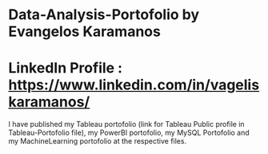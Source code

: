 # Data-Analysis-Portofolio by Evangelos Karamanos

# LinkedIn Profile : https://www.linkedin.com/in/vageliskaramanos/

I have published my Tableau portofolio (link for Tableau Public profile in Tableau-Portofolio file), my PowerBI portofolio, my MySQL Portofolio and my MachineLearning portofolio at the respective files.
